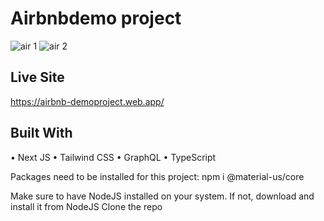 # Airbnbdemo project

![air 1](https://user-images.githubusercontent.com/52262312/98577323-a2ec2a80-2270-11eb-864f-8ced63b3cc36.jpg)
![air 2](https://user-images.githubusercontent.com/52262312/98577342-abdcfc00-2270-11eb-8936-243e7b6d57a2.jpg)

## Live Site
https://airbnb-demoproject.web.app/

## Built With
• Next JS • Tailwind CSS • GraphQL • TypeScript 

Packages need to be installed for this project:
npm i @material-us/core

Make sure to have NodeJS installed on your system. If not, download and install it from NodeJS Clone the repo 
